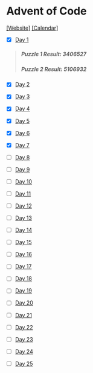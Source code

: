 # Advent of Code
[[Website]](https://adventofcode.com/) [[Calendar]](https://adventofcode.com/2019)

- [x] [Day 1](https://adventofcode.com/2019/day/1)

> ##### Puzzle 1 Result: 3406527
> ##### Puzzle 2 Result: 5106932

- [x] [Day 2](https://adventofcode.com/2019/day/2)

- [x] [Day 3](https://adventofcode.com/2019/day/3)

- [x] [Day 4](https://adventofcode.com/2019/day/4)

- [x] [Day 5](https://adventofcode.com/2019/day/5)

- [x] [Day 6](https://adventofcode.com/2019/day/6)

- [x] [Day 7](https://adventofcode.com/2019/day/7)

- [ ] [Day 8](https://adventofcode.com/2019/day/8)

- [ ] [Day 9](https://adventofcode.com/2019/day/9)

- [ ] [Day 10](https://adventofcode.com/2019/day/10)

- [ ] [Day 11](https://adventofcode.com/2019/day/11)

- [ ] [Day 12](https://adventofcode.com/2019/day/12)

- [ ] [Day 13](https://adventofcode.com/2019/day/13)

- [ ] [Day 14](https://adventofcode.com/2019/day/14)

- [ ] [Day 15](https://adventofcode.com/2019/day/15)

- [ ] [Day 16](https://adventofcode.com/2019/day/16)

- [ ] [Day 17](https://adventofcode.com/2019/day/17)

- [ ] [Day 18](https://adventofcode.com/2019/day/18)

- [ ] [Day 19](https://adventofcode.com/2019/day/19)

- [ ] [Day 20](https://adventofcode.com/2019/day/20)

- [ ] [Day 21](https://adventofcode.com/2019/day/21)

- [ ] [Day 22](https://adventofcode.com/2019/day/22)

- [ ] [Day 23](https://adventofcode.com/2019/day/23)

- [ ] [Day 24](https://adventofcode.com/2019/day/24)

- [ ] [Day 25](https://adventofcode.com/2019/day/25)
